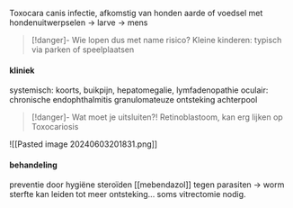 Toxocara canis infectie, afkomstig van honden
aarde of voedsel met hondenuitwerpselen -> larve -> mens
> [!danger]- Wie lopen dus met name risico?
> Kleine kinderen: typisch via parken of speelplaatsen

#### kliniek
systemisch: koorts, buikpijn, hepatomegalie, lymfadenopathie
oculair: 
chronische endophthalmitis
granulomateuze ontsteking achterpool

> [!danger]- Wat moet je uitsluiten?!
> Retinoblastoom, kan erg lijken op Toxocariosis

![[Pasted image 20240603201831.png]]

#### behandeling
preventie door hygiëne
steroïden
[[mebendazol]] tegen parasiten -> worm sterfte kan leiden tot meer ontsteking...
soms vitrectomie nodig. 

